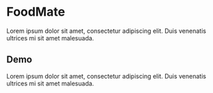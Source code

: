# FoodMate

Lorem ipsum dolor sit amet, consectetur adipiscing elit.
Duis venenatis ultrices mi sit amet malesuada.

## Demo

Lorem ipsum dolor sit amet, consectetur adipiscing elit.
Duis venenatis ultrices mi sit amet malesuada.
